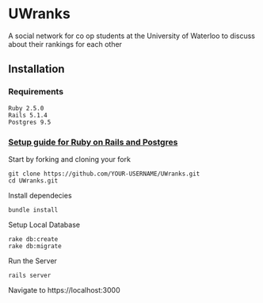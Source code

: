 # UWranks

A social network for co op students at the University of Waterloo to discuss about their rankings for each other

## Installation

### Requirements
```
Ruby 2.5.0
Rails 5.1.4
Postgres 9.5
```
### [Setup guide for Ruby on Rails and Postgres](https://gorails.com/setup/ubuntu/16.04)

Start by forking and cloning your fork
```
git clone https://github.com/YOUR-USERNAME/UWranks.git
cd UWranks.git
```
Install dependecies
```
bundle install
```
Setup Local Database
```
rake db:create
rake db:migrate
```
Run the Server
```
rails server
```
Navigate to https://localhost:3000
